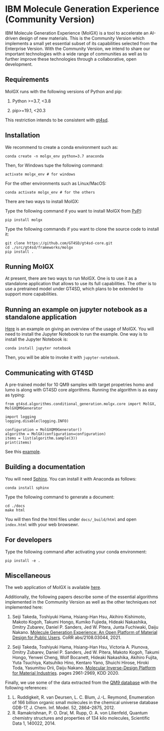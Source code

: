 # IBM Molecule Generation Experience (Community Version)


IBM Molecule Generation Experience (MolGX) is a tool to accelerate an AI-driven design of new materials. 
This is the Community Version which implements a small yet essential subset of its capabilities selected 
from the Enterprise Version. 
With the Community Version, we intend to share our important technologies with a wide range of communities
as well as to further improve these technologies through a collaborative, open development. 

## Requirements

MolGX runs with the following versions of Python and pip:

1. Python >=3.7, <3.8

2. pip>=19.1, <20.3


This restriction intends to be consistent with [gt4sd](https://github.com/GT4SD/gt4sd-core). 

## Installation

We recommend to create a conda environment such as:

```CommandLine
conda create -n molgx_env python=3.7 anaconda
```

Then, for Windows tupe the following command:

```CommandLine
activate molgx_env # for windows
```

For the other environments such as Linux/MacOS:

```CommandLine
conda activate molgx_env # for the others
```

There are two ways to install MolGX:

Type the following command if you want to install MolGX from [PyPI](https://pypi.org/): 

```CommandLine
pip install molgx
```

Type the following commands if you want to clone the source code to install it: 

```CommandLine
git clone https://github.com/GT4SD/gt4sd-core.git
cd ./src/gt4sd/frameworks/molgx
pip install .
```

## Running MolGX

At present, there are two ways to run MolGX. One is to use it as a standalone application that allows to use its full capabilities. 
The other is to use a pretrained model under GT4SD, which plans to be extended to support more capabilities. 

##  Running an example on jupyter notebook as a standalone application

[Here](/example/jupyter_notebook/MolGX_tutorial.ipynb) is an example on giving an overview of the usage of MolGX. 
You will need to install the Jupyter Notebook to run the example.
One way is to install the Jupyter Notebook is: 

```CommandLine
conda install jupyter notebook
```

Then, you will be able to invoke it with ```jupyter-notebook```.

## Communicating with GT4SD

A pre-trained model for 10 QM9 samples with target propetries homo and lumo is along with GT4SD core algorithms. Running the algorithm is as easy as typing:

```CommandLine
from gt4sd.algorithms.conditional_generation.molgx.core import MolGX, MolGXQM9Generator

import logging
logging.disable(logging.INFO)

configuration = MolGXQM9Generator()
algorithm = MolGX(configuration=configuration)
items = list(algorithm.sample(3))
print(items)
```

See this [example](https://github.com/GT4SD/gt4sd-core/tree/main/notebooks/gt4sd_molgx_example.ipynb). 

## Building a documentation

You will need [Sphinx](https://www.sphinx-doc.org/en/master/index.html). You can install it with Anaconda as follows:

```CommandLine
conda install sphinx
```

Type the following command to generate a document: 

```CommandLine
cd ./docs
make html
```

You will then find the html files under `docs/_build/html` and open `index.html` with your web browsewr. 

## For developers

Type the following command after activating your conda environment:

```CommandLine
pip install -e .
```

## Miscellaneous

The web application of MolGX is available [here](https://molgx.draco.res.ibm.com/). 

Additionally, the following papers describe some of the essential algorithms implemented in the Community Version as well as the other techniques not implemented here: 

1. Seiji Takeda, Toshiyuki Hama, Hsiang-Han Hsu, Akihiro Kishimoto, Makoto Kogoh, Takumi Hongo, Kumiko Fujieda, Hideaki Nakashika, Dmitry Zubarev, Daniel P. Sanders, Jed W. Pitera, Junta Fuchiwaki, Daiju Nakano. 
[Molecule Generation Experience: An Open Platform of Material Design for Public Users](https://arxiv.org/abs/2108.03044). CoRR abs/2108.03044, 2021. 

2. Seiji Takeda, Toshiyuki Hama, Hsiang-Han Hsu, Victoria A. Piunova, Dmitry Zubarev, Daniel P. Sanders, Jed W. Pitera, Makoto Kogoh, Takumi Hongo, Yenwei Cheng, Wolf Bocanett, Hideaki Nakashika, Akihiro Fujita, Yuta Tsuchiya, Katsuhiko Hino, Kentaro Yano, Shuichi Hirose, Hiroki Toda, Yasumitsu Orii, Daiju Nakano. 
[Molecular Inverse-Design Platform for Material Industries](https://arxiv.org/abs/2004.11521). pages 2961-2969, KDD 2020. 

Finally, we use some of the data extracted from the [QM9 database](http://quantum-machine.org/) with the following references:

1. L. Ruddigkeit, R. van Deursen, L. C. Blum, J.-L. Reymond, Enumeration of 166 billion organic small molecules in the chemical universe database GDB-17, J. Chem. Inf. Model. 52, 2864–2875, 2012.
2. R. Ramakrishnan, P. O. Dral, M. Rupp, O. A. von Lilienfeld, Quantum chemistry structures and properties of 134 kilo molecules, Scientific Data 1, 140022, 2014.
